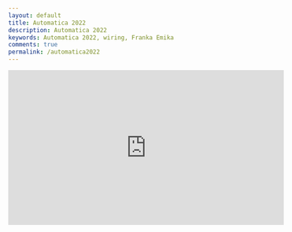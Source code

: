 ```yaml
---
layout: default
title: Automatica 2022
description: Automatica 2022
keywords: Automatica 2022, wiring, Franka Emika
comments: true
permalink: /automatica2022
---
```




<iframe width="560" height="315" src="https://www.youtube.com/embed/ss9dzcUEg3o" title="YouTube video player" frameborder="0" allow="accelerometer; autoplay; clipboard-write; encrypted-media; gyroscope; picture-in-picture" allowfullscreen></iframe>

